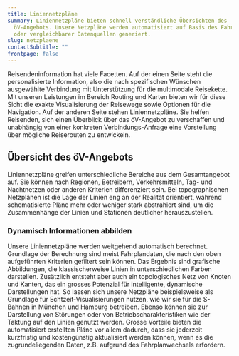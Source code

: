 ```yaml
---
title: Liniennetzpläne
summary: Liniennetzpläne bieten schnell verständliche Übersichten des
  öV-Angebots. Unsere Netzpläne werden automatisiert auf Basis des Fahrplans
  oder vergleichbarer Datenquellen generiert.
slug: netzplaene
contactSubtitle: ""
frontpage: false
---
```

Reisendeninformation hat viele Facetten. Auf der einen Seite steht die personalisierte Information, also die nach spezifischen Wünschen ausgewählte Verbindung mit Unterstützung für die multimodale Reisekette. Mit unseren Leistungen im Bereich Routing und Karten bieten wir für diese Sicht die exakte Visualisierung der Reisewege sowie Optionen für die Navigation. Auf der anderen Seite stehen Liniennetzpläne. Sie helfen Reisenden, sich einen Überblick über das öV-Angebot zu verschaffen und unabhängig von einer konkreten Verbindungs-Anfrage eine Vorstellung über mögliche Reiserouten zu entwickeln.

## Übersicht des öV-Angebots

Liniennetzpläne greifen unterschiedliche Bereiche aus dem Gesamtangebot auf. Sie können nach Regionen, Betreibern, Verkehrsmitteln, Tag- und Nachtnetzen oder anderen Kriterien differenziert sein. Bei topographischen Netzplänen ist die Lage der Linien eng an der Realität orientiert, während schematisierte Pläne mehr oder weniger stark abstrahiert sind, um die Zusammenhänge der Linien und Stationen deutlicher herauszustellen.

<ResponsiveImage alt="Liniennetzplan" desktop="/images/solution/network-plans/liniennetz_01.png" mobile="/images/solution/network-plans/LNP_mobile.png" />

### Dynamisch Informationen abbilden

Unsere Liniennetzpläne werden weitgehend automatisch berechnet. Grundlage der Berechnung sind meist Fahrplandaten, die nach den oben aufgeführten Kriterien gefiltert sein können. Das Ergebnis sind grafische Abbildungen, die klassischerweise Linien in unterschiedlichen Farben darstellen. 
Zusätzlich entsteht aber auch ein topologisches Netz von Knoten und Kanten, das ein grosses Potenzial für intelligente, dynamische Darstellungen hat. So lassen sich unsere Netzpläne beispielsweise als Grundlage für Echtzeit-Visualisierungen nutzen, wie wir sie für die S-Bahnen in München und Hamburg betreiben. Ebenso können sie zur Darstellung von Störungen oder von Betriebscharakteristiken wie der Taktung auf den Linien genutzt werden. 
Grosse Vorteile bieten die automatisiert erstellten Pläne vor allem dadurch, dass sie jederzeit kurzfristig und kostengünstig aktualisiert werden können, wenn es die zugrundeliegenden Daten, z.B. aufgrund des Fahrplanwechsels erfordern.